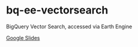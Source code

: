 # bq-ee-vectorsearch
BigQuery Vector Search, accessed via Earth Engine

[Google Slides](https://docs.google.com/presentation/d/1coiGPwv1Yi6llAt5HZz1GvCCbiPZmt3bYp_A4Enf8ks/edit?usp=sharing)
